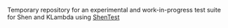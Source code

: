 Temporary repository for an experimental and work-in-progress test suite for Shen and KLambda using [ShenTest](https://github.com/gregspurrier/shen-test)
